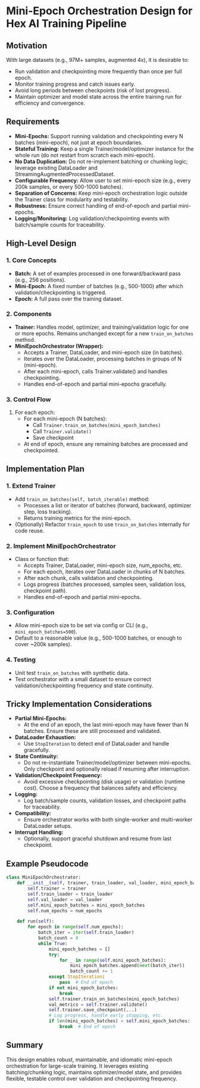 # Mini-Epoch Orchestration Design for Hex AI Training Pipeline

## Motivation

With large datasets (e.g., 97M+ samples, augmented 4x), it is desirable to:
- Run validation and checkpointing more frequently than once per full epoch.
- Monitor training progress and catch issues early.
- Avoid long periods between checkpoints (risk of lost progress).
- Maintain optimizer and model state across the entire training run for efficiency and convergence.

## Requirements

- **Mini-Epochs:** Support running validation and checkpointing every N batches (mini-epoch), not just at epoch boundaries.
- **Stateful Training:** Keep a single Trainer/model/optimizer instance for the whole run (do not restart from scratch each mini-epoch).
- **No Data Duplication:** Do not re-implement batching or chunking logic; leverage existing DataLoader and StreamingAugmentedProcessedDataset.
- **Configurable Frequency:** Allow user to set mini-epoch size (e.g., every 200k samples, or every 500-1000 batches).
- **Separation of Concerns:** Keep mini-epoch orchestration logic outside the Trainer class for modularity and testability.
- **Robustness:** Ensure correct handling of end-of-epoch and partial mini-epochs.
- **Logging/Monitoring:** Log validation/checkpointing events with batch/sample counts for traceability.

## High-Level Design

### 1. Core Concepts
- **Batch:** A set of examples processed in one forward/backward pass (e.g., 256 positions).
- **Mini-Epoch:** A fixed number of batches (e.g., 500-1000) after which validation/checkpointing is triggered.
- **Epoch:** A full pass over the training dataset.

### 2. Components
- **Trainer:** Handles model, optimizer, and training/validation logic for one or more epochs. Remains unchanged except for a new `train_on_batches` method.
- **MiniEpochOrchestrator (Wrapper):**
  - Accepts a Trainer, DataLoader, and mini-epoch size (in batches).
  - Iterates over the DataLoader, processing batches in groups of N (mini-epoch).
  - After each mini-epoch, calls Trainer.validate() and handles checkpointing.
  - Handles end-of-epoch and partial mini-epochs gracefully.

### 3. Control Flow
1. For each epoch:
    - For each mini-epoch (N batches):
        - Call `Trainer.train_on_batches(mini_epoch_batches)`
        - Call `Trainer.validate()`
        - Save checkpoint
    - At end of epoch, ensure any remaining batches are processed and checkpointed.

## Implementation Plan

### 1. Extend Trainer
- Add `train_on_batches(self, batch_iterable)` method:
    - Processes a list or iterator of batches (forward, backward, optimizer step, loss tracking).
    - Returns training metrics for the mini-epoch.
- (Optionally) Refactor `train_epoch` to use `train_on_batches` internally for code reuse.

### 2. Implement MiniEpochOrchestrator
- Class or function that:
    - Accepts Trainer, DataLoader, mini-epoch size, num_epochs, etc.
    - For each epoch, iterates over DataLoader in chunks of N batches.
    - After each chunk, calls validation and checkpointing.
    - Logs progress (batches processed, samples seen, validation loss, checkpoint path).
    - Handles end-of-epoch and partial mini-epochs.

### 3. Configuration
- Allow mini-epoch size to be set via config or CLI (e.g., `mini_epoch_batches=500`).
- Default to a reasonable value (e.g., 500-1000 batches, or enough to cover ~200k samples).

### 4. Testing
- Unit test `train_on_batches` with synthetic data.
- Test orchestrator with a small dataset to ensure correct validation/checkpointing frequency and state continuity.

## Tricky Implementation Considerations

- **Partial Mini-Epochs:**
    - At the end of an epoch, the last mini-epoch may have fewer than N batches. Ensure these are still processed and validated.
- **DataLoader Exhaustion:**
    - Use `StopIteration` to detect end of DataLoader and handle gracefully.
- **State Continuity:**
    - Do not re-instantiate Trainer/model/optimizer between mini-epochs. Only checkpoint and optionally reload if resuming after interruption.
- **Validation/Checkpoint Frequency:**
    - Avoid excessive checkpointing (disk usage) or validation (runtime cost). Choose a frequency that balances safety and efficiency.
- **Logging:**
    - Log batch/sample counts, validation losses, and checkpoint paths for traceability.
- **Compatibility:**
    - Ensure orchestrator works with both single-worker and multi-worker DataLoader setups.
- **Interrupt Handling:**
    - Optionally, support graceful shutdown and resume from last checkpoint.

## Example Pseudocode

```python
class MiniEpochOrchestrator:
    def __init__(self, trainer, train_loader, val_loader, mini_epoch_batches, num_epochs):
        self.trainer = trainer
        self.train_loader = train_loader
        self.val_loader = val_loader
        self.mini_epoch_batches = mini_epoch_batches
        self.num_epochs = num_epochs

    def run(self):
        for epoch in range(self.num_epochs):
            batch_iter = iter(self.train_loader)
            batch_count = 0
            while True:
                mini_epoch_batches = []
                try:
                    for _ in range(self.mini_epoch_batches):
                        mini_epoch_batches.append(next(batch_iter))
                        batch_count += 1
                except StopIteration:
                    pass  # End of epoch
                if not mini_epoch_batches:
                    break
                self.trainer.train_on_batches(mini_epoch_batches)
                val_metrics = self.trainer.validate()
                self.trainer.save_checkpoint(...)
                # Log progress, handle early stopping, etc.
                if len(mini_epoch_batches) < self.mini_epoch_batches:
                    break  # End of epoch
```

## Summary

This design enables robust, maintainable, and idiomatic mini-epoch orchestration for large-scale training. It leverages existing batching/chunking logic, maintains optimizer/model state, and provides flexible, testable control over validation and checkpointing frequency. 